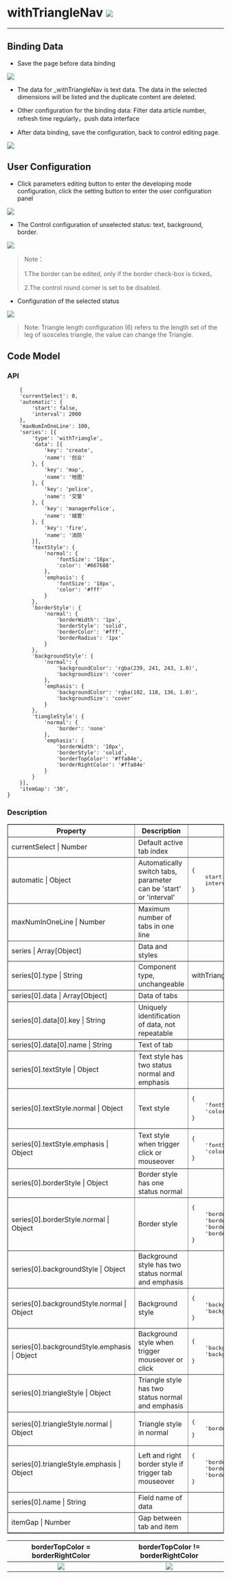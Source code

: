 # withTriangleNav ![](/assets/withTriangleNav.png)

---

## Binding Data 

* Save the page before data binding

![](/assets/controls/withTriangleNav01.png)

* The data for _withTriangleNav is text data. The data in the selected dimensions will be listed and the duplicate content are deleted.

* Other configuration for the binding data: Filter data article number, refresh time regularly，push data interface

* After data binding, save the configuration, back to control editing page.

![](/assets/controls/withTriangleNav02.png)

## User Configuration

* Click parameters editing button to enter the developing mode configuration, click the setting button to enter the user configuration panel

![](/assets/controls/withTriangleNav03.png)

* The Control configuration of unselected status: text, background, border.

![](/assets/controls/withTriangleNav04.png)

> Note：
>
> 1.The border can be edited, only if the border check-box is ticked。
>
> 2.The control round corner is set to be disabled.

* Configuration of the selected status

![](/assets/controls/withTriangleNav05.png)

> Note: Triangle length configuration (6) refers to the length set of the leg of isosceles triangle, the value can change the Triangle.


## Code Model

### API

```
	{
    'currentSelect': 0,
    'automatic': {
        'start': false,
        'interval': 2000
    },
    'maxNumInOneLine': 100,
    'series': [{
        'type': 'withTriangle',
        'data': [{
            'key': 'create',
            'name': '创业'
        }, {
            'key': 'map',
            'name': '地图'
        }, {
            'key': 'police',
            'name': '交警'
        }, {
            'key': 'managerPolice',
            'name': '城管'
        }, {
            'key': 'fire',
            'name': '消防'
        }],
        'textStyle': {
            'normal': {
                'fontSize': '18px',
                'color': '#667688'
            },
            'emphasis': {
                'fontSize': '18px',
                'color': '#fff'
            }
        },
        'borderStyle': {
            'normal': {
                'borderWidth': '1px',
                'borderStyle': 'solid',
                'borderColor': '#fff',
                'borderRadius': '1px'
            }
        },
        'backgroundStyle': {
            'normal': {
                'backgroundColor': 'rgba(239, 241, 243, 1.0)',
                'backgroundSize': 'cover'
            },
            'emphasis': {
                'backgroundColor': 'rgba(102, 118, 136, 1.0)',
                'backgroundSize': 'cover'
            }
        },
        'tiangleStyle': {
            'normal': {
                'border': 'none'
            },
            'emphasis': {
                'borderWidth': '10px',
                'borderStyle': 'solid',
                'borderTopColor': '#ffa84e',
                'borderRightColor': '#ffa84e'
            }
        }
    }],
    'itemGap': '30',
}
```

### Description
<table border="1">
    <tr>
        <th width="15%"> Property </th>
        <th width="50%"> Description </th>
        <th> Value </th>
    </tr>
    <tr>
        <td>currentSelect | Number</td>
        <td>Default active tab index </td>
        <td></td>
    </tr>
    <tr>
        <td>automatic | Object</td>
        <td>Automatically switch tabs, parameter can be 'start' or 'interval'</td>
        <td><pre>{
	start: true,
	interval: 2000
}</pre>
    </td>
    </tr>
    <tr>
        <td>maxNumInOneLine | Number</td>
        <td>Maximum number of tabs in one line</td>
        <td></td>
    </tr>
    <tr>
        <td>series | Array[Object]</td>
        <td>Data and styles	</td>
        <td></td>
    </tr>
    <tr>
        <td>series[0].type | String</td>
        <td>Component type, unchangeable</td>
        <td>withTriangle</td>
    </tr>
    <tr>
        <td>series[0].data | Array[Object]</td>
        <td>Data of tabs</td>
        <td></td>
    </tr>
    <tr>
        <td>series[0].data[0].key | String</td>
        <td>Uniquely identification of data, not repeatable</td>
        <td></td>
    </tr>
    <tr>
        <td>series[0].data[0].name | String</td>
        <td>Text of tab</td>
        <td></td>
    </tr>
    <tr>
        <td>series[0].textStyle | Object</td>
        <td>Text style has two status normal and emphasis</td>
        <td></td>
    </tr>
    <tr>
        <td>series[0].textStyle.normal | Object</td>
        <td>Text style</td>
        <td><pre>{
	'fontSize': '18px',
	'color': '#667688'
}</pre></td>
    </tr>
    <tr>
        <td>series[0].textStyle.emphasis | Object</td>
        <td>Text style when trigger click or mouseover</td>
        <td><pre>{
	'fontSize': '18px',
	'color': '#fff'
}</pre></td>
    </tr>
    <tr>
        <td>series[0].borderStyle | Object</td>
        <td>Border style has one status normal</td>
        <td></td>
    </tr>
    <tr>
        <td>series[0].borderStyle.normal | Object</td>
        <td>Border style</td>
        <td><pre>{
	'borderWidth': '1px',
	'borderStyle': '#solid',
	'borderColor': '#fff',
	'borderRadius': '1px'
}</pre></td>
    </tr>
    <tr>
        <td>series[0].backgroundStyle | Object</td>
        <td>Background style has two status normal and emphasis </td>
        <td></td>
    </tr>
    <tr>
        <td>series[0].backgroundStyle.normal | Object</td>
        <td>Background style</td>
        <td><pre>{
	'backgroundColor': 'rgba(239, 241, 243, 1.0)',
	'backgroundSize': 'cover'
}</pre></td>
    </tr>
    <tr>
        <td>series[0].backgroundStyle.emphasis | Object</td>
        <td>Background style when trigger mouseover or click</td>
        <td><pre>{
	'backgroundColor': 'rgba(239, 241, 243, 1.0)',
	'backgroundSize': 'cover'
}</pre></td>
    </tr>
    <tr>
        <td>series[0].triangleStyle | Object</td>
        <td>Triangle style has two status normal and emphasis </td>
        <td></td>
    </tr>
    <tr>
        <td>series[0].triangleStyle.normal | Object</td>
        <td>Triangle style in normal </td>
        <td><pre>{
	'border': 'none'
}</pre></td>
    </tr>
    <tr>
        <td>series[0].triangleStyle.emphasis | Object</td>
        <td> Left and right border style if trigger tab mouseover </td>
        <td><pre>{
	'borderWidth': '10px',
	'borderTopColor': '#ffa84e',
	'borderRightColor': '#ffa84e'
}</pre></td>
    </tr>
    <tr>
        <td>series[0].name | String</td>
        <td>	Field name of data</td>
        <td></td>
    </tr>
    <tr>
        <td>itemGap | Number</td>
        <td>Gap between tab and item</td>
        <td></td>
    </tr>
</table>



| borderTopColor = borderRightColor | borderTopColor != borderRightColor|
| :---: | :---: |
| ![](/assets/withTriangleNav_icon1.png) | ![](/assets/withTriangleNav_icon2.png) |



